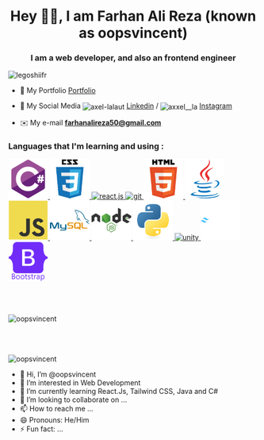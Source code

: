 <h1 align="center">Hey 👋🏻, I am Farhan Ali Reza (known as oopsvincent)</h1>
<h3 align="center">I am a web developer, and also an frontend engineer</h3>

<p align="left"> <img src="https://komarev.com/ghpvc/?username=oopsvincent&label=Profile%20views&color=0e75b6&style=flat" alt="legoshiifr" /> </p>

- 🏢 My Portfolio [Portfolio](https://farhanalireza.netlify.app)

- 🔎 My Social Media <img align="center" src="https://raw.githubusercontent.com/rahuldkjain/github-profile-readme-generator/master/src/images/icons/Social/linked-in-alt.svg" alt="axel-lalaut" height="15" width="20"/> [Linkedin](https://www.linkedin.com/in/farhan-ali-reza-849746345/) / <img align="center" src="https://raw.githubusercontent.com/rahuldkjain/github-profile-readme-generator/master/src/images/icons/Social/instagram.svg" alt="axxel__la" height="15" width="20" /> [Instagram](https://www.instagram.com/oopsvincent/)

- ✉️ My e-mail **farhanalireza50@gmail.com**

<h3 align="left">Languages that I'm learning and using :</h3>
 <a href="https://learn.microsoft.com/en-us/dotnet/csharp/tour-of-csharp/" target="_blank" rel="noreferrer"> <img src="https://raw.githubusercontent.com/devicons/devicon/master/icons/csharp/csharp-original.svg" alt="CSharp" width="80" height="80"/> </a> <a href="https://www.w3schools.com/css/" target="_blank" rel="noreferrer"> <img src="https://raw.githubusercontent.com/devicons/devicon/master/icons/css3/css3-original-wordmark.svg" alt="css3" width="80" height="80"/> </a> <a href="https://react.dev" target="_blank" rel="noreferrer"> <img src="https://cdn.jsdelivr.net/gh/devicons/devicon@latest/icons/react/react-original.svg" alt="react.js" width="80" height="80"/> </a> <a href="https://git-scm.com/" target="_blank" rel="noreferrer"> <img src="https://www.vectorlogo.zone/logos/git-scm/git-scm-icon.svg" alt="git" width="80" height="80"/> </a> <a href="https://www.w3.org/html/" target="_blank" rel="noreferrer"> <img src="https://raw.githubusercontent.com/devicons/devicon/master/icons/html5/html5-original-wordmark.svg" alt="html5" width="80" height="80"/> </a> <a href="https://www.java.com" target="_blank" rel="noreferrer"> <img src="https://raw.githubusercontent.com/devicons/devicon/master/icons/java/java-original.svg" alt="java" width="80" height="80"/> </a> <a href="https://developer.mozilla.org/en-US/docs/Web/JavaScript" target="_blank" rel="noreferrer"> <img src="https://raw.githubusercontent.com/devicons/devicon/master/icons/javascript/javascript-original.svg" alt="javascript" width="80" height="80"/> </a> <a href="https://www.mysql.com/" target="_blank" rel="noreferrer"> <img src="https://raw.githubusercontent.com/devicons/devicon/master/icons/mysql/mysql-original-wordmark.svg" alt="mysql" width="80" height="80"/> </a> <a href="https://nodejs.org" target="_blank" rel="noreferrer"> <img src="https://raw.githubusercontent.com/devicons/devicon/master/icons/nodejs/nodejs-original-wordmark.svg" alt="nodejs" width="80" height="80"/> </a> <a href="https://www.python.org" target="_blank" rel="noreferrer"> <img src="https://raw.githubusercontent.com/devicons/devicon/master/icons/python/python-original.svg" alt="python" width="80" height="80"/> </a> <a href="https://unity.com/" target="_blank" rel="noreferrer"> <img src="https://raw.githubusercontent.com/kenangundogan/fontisto/036b7eca71aab1bef8e6a0518f7329f13ed62f6b/icons/svg/brand/unity.svg" alt="unity" width="80" height="80"/> </a> <a href="https://tailwindcss.com/" target="_blank" rel="noreferrer"> <img src="https://raw.githubusercontent.com/devicons/devicon/master/icons/tailwindcss/tailwindcss-original-wordmark.svg" alt="tailwindcss" width="80" height="80"/> </a> <a href="https://getbootstrap.com" target="_blank" rel="noreferrer"> <img src="https://raw.githubusercontent.com/devicons/devicon/master/icons/bootstrap/bootstrap-plain-wordmark.svg" alt="bootstrap" width="80" height="80"/> </a> </p>

<br><br>
<p><img align="center" src="https://github-readme-stats.vercel.app/api?username=oopsvincent&show_icons=true&theme=radical" alt="oopsvincent"/></p>
<br><br>
<p><img align="center" src="https://github-readme-stats.vercel.app/api/top-langs?username=oopsvincent&show_icons=true&locale=en&layout=compact" alt="oopsvincent" /></p>

- 👋 Hi, I’m @oopsvincent
- 👀 I’m interested in Web Development
- 🌱 I’m currently learning React.Js, Tailwind CSS, Java and C#
- 💞️ I’m looking to collaborate on ...
- 📫 How to reach me ...
- 😄 Pronouns: He/Him
- ⚡ Fun fact: ...

<!---
oopsvincent/oopsvincent is a ✨ special ✨ repository because its `README.md` (this file) appears on your GitHub profile.
You can click the Preview link to take a look at your changes.
--->
